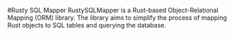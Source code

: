 #Rusty SQL Mapper
RustySQLMapper is a Rust-based Object-Relational Mapping (ORM) library. The library aims to simplify the process of mapping Rust objects to SQL tables and querying the database.